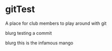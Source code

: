 gitTest
=======

A place for club members to play around with git

blurg testing a commit

blurg this is the infamous mango
